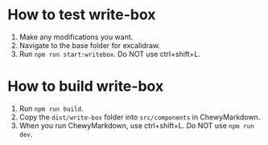# How to test write-box

1. Make any modifications you want.
2. Navigate to the base folder for excalidraw.
3. Run `npm run start:writebox`.  Do NOT use ctrl+shift+L.

# How to build write-box

1. Run `npm run build`.
2. Copy the `dist/write-box` folder into `src/components` in ChewyMarkdown.
3. When you run ChewyMarkdown, use ctrl+shift+L.  Do NOT use `npm run dev`.
